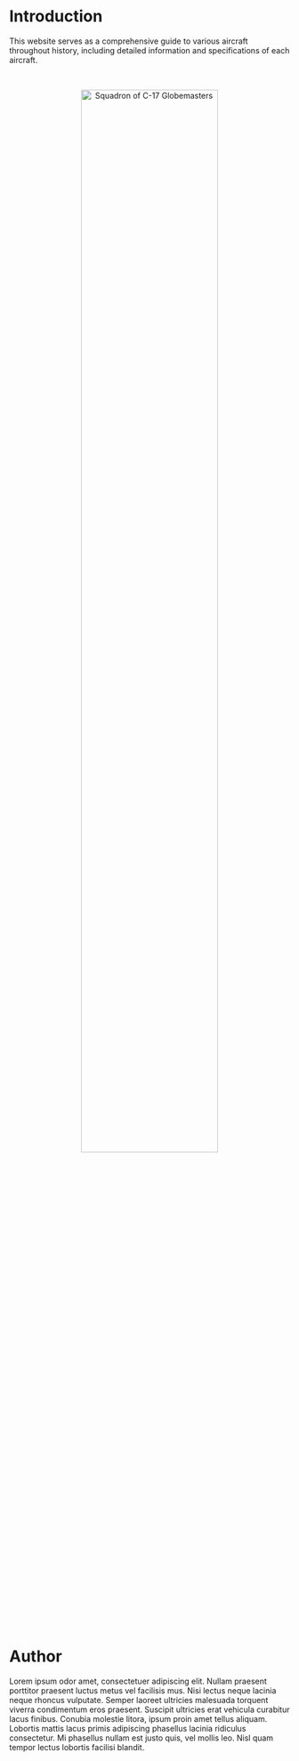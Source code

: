 # Introduction

This website serves as a comprehensive guide to various aircraft throughout history, including detailed information and specifications of each aircraft.

<br>

<p align="center">
  <img src="https://upload.wikimedia.org/wikipedia/commons/thumb/8/8b/Aviation_Military_aircraft_flock_aircraft_012524_.jpg/1200px-Aviation_Military_aircraft_flock_aircraft_012524_.jpg" alt="Squadron of C-17 Globemasters" width="70%">
</p>

<br>

# Author

Lorem ipsum odor amet, consectetuer adipiscing elit. Nullam praesent porttitor praesent luctus metus vel facilisis mus. Nisi lectus neque lacinia neque rhoncus vulputate. Semper laoreet ultricies malesuada torquent viverra condimentum eros praesent. Suscipit ultricies erat vehicula curabitur lacus finibus. Conubia molestie litora, ipsum proin amet tellus aliquam. Lobortis mattis lacus primis adipiscing phasellus lacinia ridiculus consectetur. Mi phasellus nullam est justo quis, vel mollis leo. Nisl quam tempor lectus lobortis facilisi blandit.

<br>

<!-- # Aviation Companies

<div class="company-grid-container">
  <a href="/mysite/wwii/boeing-b-17-flying-fortress/" class="company-box">
    <div class="company-caption">
      <strong>Bristol &rarr;</strong>
    </div>
  </a>
  <a href="/mysite/wwii/boeing-b-17-flying-fortress/" class="company-box">
    <div class="company-caption">
      <strong>Fokker &rarr;</strong>
    </div>
  </a>
  <a href="/mysite/wwii/boeing-b-17-flying-fortress/" class="company-box">
    <div class="company-caption">
      <strong>Grumman &rarr;</strong>
    </div>
  </a>
  <a href="/mysite/wwii/boeing-b-17-flying-fortress/" class="company-box">
    <div class="company-caption">
      <strong>Royal Aircraft Factory &rarr;</strong>
    </div>
  </a>
  <a href="/mysite/wwii/boeing-b-17-flying-fortress/" class="company-box">
    <div class="company-caption">
      <strong>Sopwith &rarr;</strong>
    </div>
  </a>
  <a href="/mysite/wwii/boeing-b-17-flying-fortress/" class="company-box">
    <div class="company-caption">
      <strong>Vickers &rarr;</strong>
    </div>
  </a>
</div>

# Commands

* `mkdocs new [dir-name]` - Create a new project.
* `mkdocs serve` - Start the live-reloading docs server.
* `mkdocs build` - Build the documentation site.
* `mkdocs -h` - Print help message and exit.

# Project layout

    AAAAAAAA

-->

